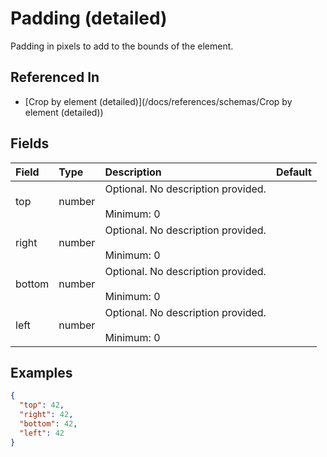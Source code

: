 
# Padding (detailed)

Padding in pixels to add to the bounds of the element.

## Referenced In

- [Crop by element (detailed)](/docs/references/schemas/Crop by element (detailed))

## Fields

Field | Type | Description | Default
:-- | :-- | :-- | :--
top | number | Optional. No description provided.<br/><br/>Minimum: 0 | 
right | number | Optional. No description provided.<br/><br/>Minimum: 0 | 
bottom | number | Optional. No description provided.<br/><br/>Minimum: 0 | 
left | number | Optional. No description provided.<br/><br/>Minimum: 0 | 

## Examples

```json
{
  "top": 42,
  "right": 42,
  "bottom": 42,
  "left": 42
}
```
